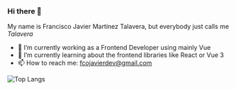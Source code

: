 ### Hi there 👋

My name is Francisco Javier Martínez Talavera, but everybody just calls me _Talavera_ 

- 🔭 I’m currently working as a Frontend Developer using mainly Vue
- 🌱 I’m currently learning about the frontend libraries like React or Vue 3
- 📫 How to reach me: fcojavierdev@gmail.com

![Top Langs](https://github-readme-stats.vercel.app/api/top-langs/?username=fcojavierMT&layout=compact)
